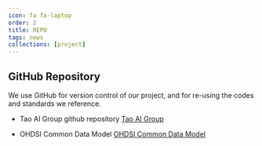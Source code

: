 ```yaml
---
icon: fa fa-laptop
order: 2
title: REPO
tags: news
collections: [project]
---
```


## GitHub Repository

We use GitHub for version control of our project, and for re-using the codes and standards we reference.

- Tao AI Group github repository [Tao AI Group](https://github.com/Tao-AI-group)

- OHDSI Common Data Model [OHDSI Common Data Model](https://github.com/OHDSI/CommonDataModel)